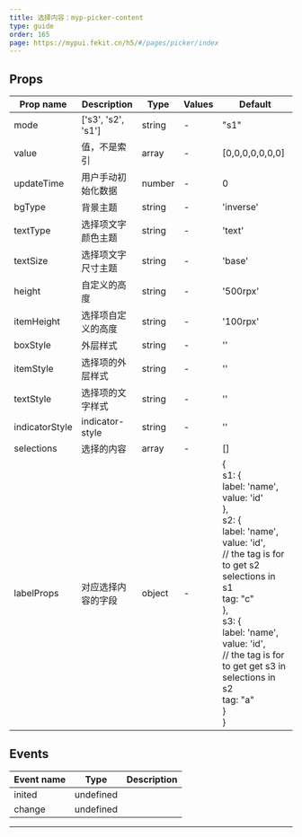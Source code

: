 ```yaml
---
title: 选择内容：myp-picker-content
type: guide
order: 165
page: https://mypui.fekit.cn/h5/#/pages/picker/index
---
```


## Props

| Prop name      | Description        | Type   | Values | Default                                                                                                                                                                                                                                                                                                |
| -------------- | ------------------ | ------ | ------ | ------------------------------------------------------------------------------------------------------------------------------------------------------------------------------------------------------------------------------------------------------------------------------------------------------ |
| mode           | ['s3', 's2', 's1'] | string | -      | "s1"                                                                                                                                                                                                                                                                                                   |
| value          | 值，不是索引       | array  | -      | [0,0,0,0,0,0,0]                                                                                                                                                                                                                                                                                        |
| updateTime     | 用户手动初始化数据 | number | -      | 0                                                                                                                                                                                                                                                                                                      |
| bgType         | 背景主题           | string | -      | 'inverse'                                                                                                                                                                                                                                                                                              |
| textType       | 选择项文字颜色主题 | string | -      | 'text'                                                                                                                                                                                                                                                                                                 |
| textSize       | 选择项文字尺寸主题 | string | -      | 'base'                                                                                                                                                                                                                                                                                                 |
| height         | 自定义的高度       | string | -      | '500rpx'                                                                                                                                                                                                                                                                                               |
| itemHeight     | 选择项自定义的高度 | string | -      | '100rpx'                                                                                                                                                                                                                                                                                               |
| boxStyle       | 外层样式           | string | -      | ''                                                                                                                                                                                                                                                                                                     |
| itemStyle      | 选择项的外层样式   | string | -      | ''                                                                                                                                                                                                                                                                                                     |
| textStyle      | 选择项的文字样式   | string | -      | ''                                                                                                                                                                                                                                                                                                     |
| indicatorStyle | indicator-style    | string | -      | ''                                                                                                                                                                                                                                                                                                     |
| selections     | 选择的内容         | array  | -      | []                                                                                                                                                                                                                                                                                                     |
| labelProps     | 对应选择内容的字段 | object | -      | {<br> s1: {<br> label: 'name',<br> value: 'id'<br> },<br> s2: {<br> label: 'name',<br> value: 'id',<br> // the tag is for to get s2 selections in s1<br> tag: "c"<br> },<br> s3: {<br> label: 'name',<br> value: 'id',<br> // the tag is for to get get s3 in selections in s2<br> tag: "a"<br> }<br>} |

## Events

| Event name | Type      | Description |
| ---------- | --------- | ----------- |
| inited     | undefined |
| change     | undefined |

---
